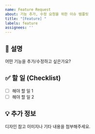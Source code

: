 ```yaml
---
name: Feature Request
about: 기능 추가, 수정 요청을 위한 이슈 템플릿
title: "[Feature] "
labels: feature
assignees: ''
---
```

## 📌 설명
어떤 기능을 추가/수정하고 싶은가요?

## ✅ 할 일 (Checklist)
- [ ] 해야 할 일 1
- [ ] 해야 할 일 2

## 💡 추가 정보
디자인 참고 이미지나 기타 내용을 첨부해주세요.
```
